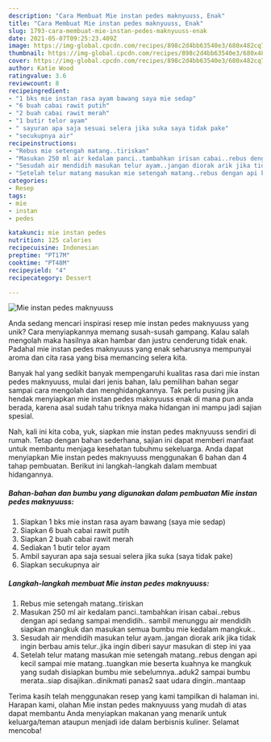 ```yaml
---
description: "Cara Membuat Mie instan pedes maknyuuss, Enak"
title: "Cara Membuat Mie instan pedes maknyuuss, Enak"
slug: 1793-cara-membuat-mie-instan-pedes-maknyuuss-enak
date: 2021-05-07T09:25:23.409Z
image: https://img-global.cpcdn.com/recipes/898c2d4bb63540e3/680x482cq70/mie-instan-pedes-maknyuuss-foto-resep-utama.jpg
thumbnail: https://img-global.cpcdn.com/recipes/898c2d4bb63540e3/680x482cq70/mie-instan-pedes-maknyuuss-foto-resep-utama.jpg
cover: https://img-global.cpcdn.com/recipes/898c2d4bb63540e3/680x482cq70/mie-instan-pedes-maknyuuss-foto-resep-utama.jpg
author: Katie Wood
ratingvalue: 3.6
reviewcount: 8
recipeingredient:
- "1 bks mie instan rasa ayam bawang saya mie sedap"
- "6 buah cabai rawit putih"
- "2 buah cabai rawit merah"
- "1 butir telor ayam"
- " sayuran apa saja sesuai selera jika suka saya tidak pake"
- "secukupnya air"
recipeinstructions:
- "Rebus mie setengah matang..tiriskan"
- "Masukan 250 ml air kedalam panci..tambahkan irisan cabai..rebus dengan api sedang sampai mendidih.. sambil menunggu air mendidih siapkan mangkuk dan masukan semua bumbu mie kedalam mangkuk.."
- "Sesudah air mendidih masukan telur ayam..jangan diorak arik jika tidak ingin berbau amis telur..jika ingin diberi sayur masukan di step ini yaa"
- "Setelah telur matang masukan mie setengah matang..rebus dengan api kecil sampai mie matang..tuangkan mie beserta kuahnya ke mangkuk yang sudah disiapkan bumbu mie sebelumnya..aduk2 sampai bumbu merata..siap disajikan..dinikmati panas2 saat udara dingin..mantaap"
categories:
- Resep
tags:
- mie
- instan
- pedes

katakunci: mie instan pedes 
nutrition: 125 calories
recipecuisine: Indonesian
preptime: "PT17M"
cooktime: "PT48M"
recipeyield: "4"
recipecategory: Dessert

---
```



![Mie instan pedes maknyuuss](https://img-global.cpcdn.com/recipes/898c2d4bb63540e3/680x482cq70/mie-instan-pedes-maknyuuss-foto-resep-utama.jpg)

Anda sedang mencari inspirasi resep mie instan pedes maknyuuss yang unik? Cara menyiapkannya memang susah-susah gampang. Kalau salah mengolah maka hasilnya akan hambar dan justru cenderung tidak enak. Padahal mie instan pedes maknyuuss yang enak seharusnya mempunyai aroma dan cita rasa yang bisa memancing selera kita.



Banyak hal yang sedikit banyak mempengaruhi kualitas rasa dari mie instan pedes maknyuuss, mulai dari jenis bahan, lalu pemilihan bahan segar sampai cara mengolah dan menghidangkannya. Tak perlu pusing jika hendak menyiapkan mie instan pedes maknyuuss enak di mana pun anda berada, karena asal sudah tahu triknya maka hidangan ini mampu jadi sajian spesial.


Nah, kali ini kita coba, yuk, siapkan mie instan pedes maknyuuss sendiri di rumah. Tetap dengan bahan sederhana, sajian ini dapat memberi manfaat untuk membantu menjaga kesehatan tubuhmu sekeluarga. Anda dapat menyiapkan Mie instan pedes maknyuuss menggunakan 6 bahan dan 4 tahap pembuatan. Berikut ini langkah-langkah dalam membuat hidangannya.

<!--inarticleads1-->

##### Bahan-bahan dan bumbu yang digunakan dalam pembuatan Mie instan pedes maknyuuss:

1. Siapkan 1 bks mie instan rasa ayam bawang (saya mie sedap)
1. Siapkan 6 buah cabai rawit putih
1. Siapkan 2 buah cabai rawit merah
1. Sediakan 1 butir telor ayam
1. Ambil  sayuran apa saja sesuai selera jika suka (saya tidak pake)
1. Siapkan secukupnya air




<!--inarticleads2-->

##### Langkah-langkah membuat Mie instan pedes maknyuuss:

1. Rebus mie setengah matang..tiriskan
1. Masukan 250 ml air kedalam panci..tambahkan irisan cabai..rebus dengan api sedang sampai mendidih.. sambil menunggu air mendidih siapkan mangkuk dan masukan semua bumbu mie kedalam mangkuk..
1. Sesudah air mendidih masukan telur ayam..jangan diorak arik jika tidak ingin berbau amis telur..jika ingin diberi sayur masukan di step ini yaa
1. Setelah telur matang masukan mie setengah matang..rebus dengan api kecil sampai mie matang..tuangkan mie beserta kuahnya ke mangkuk yang sudah disiapkan bumbu mie sebelumnya..aduk2 sampai bumbu merata..siap disajikan..dinikmati panas2 saat udara dingin..mantaap




Terima kasih telah menggunakan resep yang kami tampilkan di halaman ini. Harapan kami, olahan Mie instan pedes maknyuuss yang mudah di atas dapat membantu Anda menyiapkan makanan yang menarik untuk keluarga/teman ataupun menjadi ide dalam berbisnis kuliner. Selamat mencoba!

